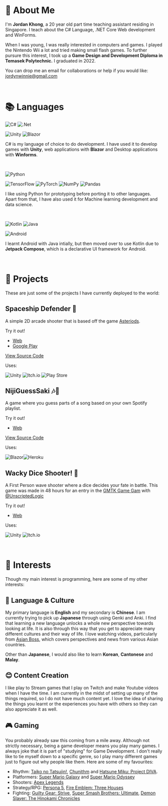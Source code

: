 # 🙏 About Me 
I'm **Jordan Khong**, a 20 year old part time teaching assistant residing in Singapore. I teach about the C# Language, .NET Core Web development and WinForms.

 When I was young, I was really interested in computers and games. I played the Nintendo Wii a lot and tried making small flash games. To further pursure this interest, I took up a **Game Design and Development Diploma in Temasek Polytechnic.** I graduated in 2022.

You can drop me an email for collaborations or help if you would like:
jordynwinnie@gmail.com


<br>
 
# 📚 Languages 

![C#](https://img.shields.io/badge/c%23-%23239120.svg?style=for-the-badge&logo=c-sharp&logoColor=white) ![.Net](https://img.shields.io/badge/.NET-5C2D91?style=for-the-badge&logo=.net&logoColor=white)

![Unity](https://img.shields.io/badge/unity-%23000000.svg?style=for-the-badge&logo=unity&logoColor=white) ![Blazor](https://img.shields.io/badge/blazor-%235C2D91.svg?style=for-the-badge&logo=blazor&logoColor=white)

C# is my language of choice to do development. I have used it to develop games with **Unity**, web applications with **Blazor** and Desktop applications with **Winforms**. 

<br>

![Python](https://img.shields.io/badge/python-3670A0?style=for-the-badge&logo=python&logoColor=ffdd54)

![TensorFlow](https://img.shields.io/badge/TensorFlow-%23FF6F00.svg?style=for-the-badge&logo=TensorFlow&logoColor=white)
![PyTorch](https://img.shields.io/badge/PyTorch-%23EE4C2C.svg?style=for-the-badge&logo=PyTorch&logoColor=white)
![NumPy](https://img.shields.io/badge/numpy-%23013243.svg?style=for-the-badge&logo=numpy&logoColor=white)
![Pandas](https://img.shields.io/badge/pandas-%23150458.svg?style=for-the-badge&logo=pandas&logoColor=white)

I like using Python for prototyping before porting it to other languages. Apart from that, I have also used it for Machine learning development and data science. 

<br>

![Kotlin](https://img.shields.io/badge/kotlin-%230095D5.svg?style=for-the-badge&logo=kotlin&logoColor=white) ![Java](https://img.shields.io/badge/java-%23ED8B00.svg?style=for-the-badge&logo=java&logoColor=white)

![Android](https://img.shields.io/badge/Android-3DDC84?style=for-the-badge&logo=android&logoColor=white)

I learnt Android with Java intially, but then moved over to use Kotlin due to **Jetpack Compose**, which is a declarative UI framework for Android.

<br>

# 📖 Projects 

These are just some of the projects I have currently deployed to the world:

## **Spaceship Defender 🚀**

A simple 2D arcade shooter that is based off the game [Asteriods](https://en.wikipedia.org/wiki/Asteroids_(video_game)). 


Try it out!
- [Web](https://jordynwinnie.itch.io/spaceship-defender)
- [Google Play](https://play.google.com/store/apps/details?id=com.JordynWinnie.Spaceship.Defender&hl=en&gl=US)

[View Source Code](https://github.com/JordynWinnie/SpaceShip-Defender)

Uses:

![Unity](https://img.shields.io/badge/unity-%23000000.svg?style=for-the-badge&logo=unity&logoColor=white) ![Itch.io](https://img.shields.io/badge/Itch-%23FF0B34.svg?style=for-the-badge&logo=Itch.io&logoColor=white) ![Play Store](https://img.shields.io/badge/Google_Play-414141?style=for-the-badge&logo=google-play&logoColor=white)



## **NijiGuessSaki 🎶🎵**

A game where you guess parts of a song based on your own Spotify playlist. 

Try it out!
- [Web](https://niji-guess-saki.herokuapp.com/)

[View Source Code](https://github.com/JordynWinnie/HeardleSpotify)

Uses:

![Blazor](https://img.shields.io/badge/blazor-%235C2D91.svg?style=for-the-badge&logo=blazor&logoColor=white)![Heroku](https://img.shields.io/badge/heroku-%23430098.svg?style=for-the-badge&logo=heroku&logoColor=white)


## **Wacky Dice Shooter! 🎲**

A First Person wave shooter where a dice decides your fate in battle. This game was made in 48 hours for an entry in the [GMTK Game Gam](https://itch.io/jam/gmtk-jam-2022) with  [@UnscriptedLogic](https://www.github.com/UnscriptedLogic)

Try it out!
- [Web](https://jordynwinnie.itch.io/wacky-dice-shooter)

Uses:

![Unity](https://img.shields.io/badge/unity-%23000000.svg?style=for-the-badge&logo=unity&logoColor=white) ![Itch.io](https://img.shields.io/badge/Itch-%23FF0B34.svg?style=for-the-badge&logo=Itch.io&logoColor=white)

<br>

# 🦋 Interests
Though my main interest is programming, here are some of my other interests:

## 📜 **Language & Culture**

My primary language is **English** and my secondary is **Chinese**. I am currently trying to pick up **Japanese** through using Genki and Anki. I find that learning a new language unlocks a whole new perspective towards looking at life. It is also through this way that you get to appreciate many different cultures and their way of life. I love watching videos, particularly from [Asian Boss](https://www.youtube.com/channel/UC2-_WWPT_124iN6jiym4fOw), which covers perspectives and news from various Asian countries.

Other than **Japanese**, I would also like to learn **Korean**, **Cantonese** and **Malay**.


## 😊 **Content Creation**

I like play to Stream games that I play on Twitch and make Youtube videos when I have the time. I am currently in the midst of setting up many of the things required, so I do not have much content yet. I love the idea of sharing the things you learnt or the experiences you have with others so they can also appreciate it as well. 



## 🎮 **Gaming**

You probably already saw this coming from a mile away. Although not strictly necessary, being a game developer means you play many games. I always joke that it is part of "studying" for Game Development. I don't really like to tie myself down to a specific genre, so I play many different games just to figure out why people like them. Here are some of my favourites:

- Rhythm: [Taiko no Tatsujin!](https://en.wikipedia.org/wiki/Taiko_no_Tatsujin), [Chunithm](https://chunithm.sega.com/) and [Hatsune Miku: Project DIVA](https://en.wikipedia.org/wiki/Hatsune_Miku:_Project_DIVA). 
- Platformers: [Super Mario Galaxy](https://en.wikipedia.org/wiki/Super_Mario_Galaxy) and [Super Mario Odyssey](https://en.wikipedia.org/wiki/Super_Mario_Odyssey)
- Shooters: [Apex Legends](https://www.ea.com/en-gb/games/apex-legends)
- Strategy/RPG: [Persona 5](https://en.wikipedia.org/wiki/Persona_5), [Fire Emblem: Three Houses](https://en.wikipedia.org/wiki/Fire_Emblem:_Three_Houses)
- Fighting: [Guilty Gear: Strive](https://store.steampowered.com/app/1384160/GUILTY_GEAR_STRIVE/), [Super Smash Brothers: Ultimate](https://www.smashbros.com/en_US/), [Demon Slayer: The Hinokami Chronicles](https://asia.sega.com/kimetsu_hinokami/en/)

